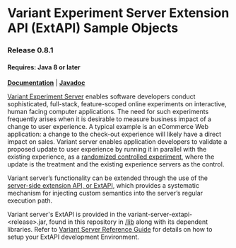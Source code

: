 # Variant Experiment Server Extension API (ExtAPI) Sample Objects
### Release 0.8.1
#### Requires: Java 8 or later

[__Documentation__](http://www.getvariant.com/docs/0-8/experiment-server/user-guide/#section-9) | [__Javadoc__](http://www.getvariant.com/javadoc/0.8/)

[Variant Experiment Server](http://www.getvariant.com/docs/0-8/experiment-server/user-guide/) enables software developers conduct sophisticated, full-stack, feature-scoped online experiments on interactive, human facing computer applications. The need for such experiments frequently arises when it is desirable to measure business impact of a change to user experience. A typical example is an eCommerce Web application: a change to the check-out experience will likely have a direct impact on sales. Variant server enables application developers to validate a proposed update to user experience by running it in parallel with the existing experience, as a [randomized controlled experiment](https://en.wikipedia.org/wiki/Randomized_controlled_trial), where the update is the treatment and the existing experience servers as the control.

Variant server’s functionality can be extended through the use of the [server-side extension API, or ExtAPI](http://www.getvariant.com/docs/0-8/experiment-server/user-guide/#section-9), which provides a systematic mechanism for injecting custom semantics into the server’s regular execution path. 

Variant server's ExtAPI is provided in the variant-server-extapi-\<release\>.jar, found in this repository in [/lib](https://github.com/getvariant/variant-server-extapi/tree/master/lib) along with its dependent libraries. Refer to [Variant Server Reference Guide](http://www.getvariant.com/docs/0-8/experiment-server/reference/#section-4.1) for details on how to setup your ExtAPI development Environment.
